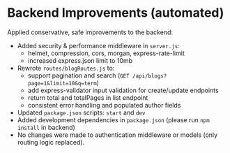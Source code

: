 
# Backend Improvements (automated)

Applied conservative, safe improvements to the backend:
- Added security & performance middleware in `server.js`:
  - helmet, compression, cors, morgan, express-rate-limit
  - increased express.json limit to 10mb
- Rewrote `routes/blogRoutes.js` to:
  - support pagination and search (`GET /api/blogs?page=1&limit=10&q=term`)
  - add express-validator input validation for create/update endpoints
  - return total and totalPages in list endpoint
  - consistent error handling and populated author fields
- Updated `package.json` scripts: `start` and `dev`
- Added development dependencies in `package.json` (please run `npm install` in backend)
- No changes were made to authentication middleware or models (only routing logic replaced).
